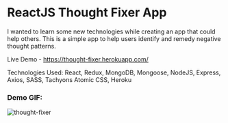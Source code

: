 # ReactJS Thought Fixer App
I wanted to learn some new technologies while creating an app that could help others.
This is a simple app to help users identify and remedy negative thought patterns.

Live Demo - https://thought-fixer.herokuapp.com/

Technologies Used: React, Redux, MongoDB, Mongoose, NodeJS, Express, Axios, SASS, Tachyons Atomic CSS, Heroku

### Demo GIF:
![thought-fixer](https://user-images.githubusercontent.com/26422409/119585625-0bc46b80-bd99-11eb-9e68-981d156ac142.gif)
